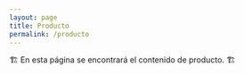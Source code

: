 ```yaml
---
layout: page
title: Producto
permalink: /producto
---
```


🏗️ En esta página se encontrará el contenido de producto. 🏗️
